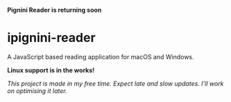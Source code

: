 **Pignini Reader is returning soon**

# ipignini-reader
A JavaScript based reading application for macOS and Windows.

**Linux support is in the works!**

_This project is made in my free time. Expect late and slow updates. I'll work on optimising it later._
